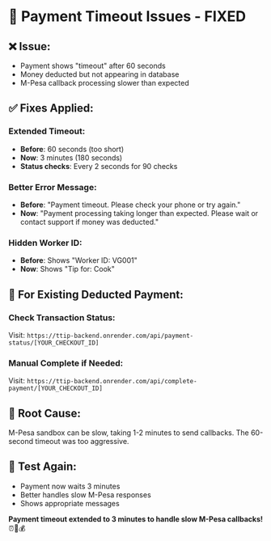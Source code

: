 # 🔧 Payment Timeout Issues - FIXED

## ❌ **Issue:**
- Payment shows "timeout" after 60 seconds
- Money deducted but not appearing in database
- M-Pesa callback processing slower than expected

## ✅ **Fixes Applied:**

### **Extended Timeout:**
- **Before**: 60 seconds (too short)
- **Now**: 3 minutes (180 seconds)
- **Status checks**: Every 2 seconds for 90 checks

### **Better Error Message:**
- **Before**: "Payment timeout. Please check your phone or try again."
- **Now**: "Payment processing taking longer than expected. Please wait or contact support if money was deducted."

### **Hidden Worker ID:**
- **Before**: Shows "Worker ID: VG001"
- **Now**: Shows "Tip for: Cook"

## 🔧 **For Existing Deducted Payment:**

### **Check Transaction Status:**
Visit: `https://ttip-backend.onrender.com/api/payment-status/[YOUR_CHECKOUT_ID]`

### **Manual Complete if Needed:**
Visit: `https://ttip-backend.onrender.com/api/complete-payment/[YOUR_CHECKOUT_ID]`

## 📱 **Root Cause:**
M-Pesa sandbox can be slow, taking 1-2 minutes to send callbacks. The 60-second timeout was too aggressive.

## 🧪 **Test Again:**
- Payment now waits 3 minutes
- Better handles slow M-Pesa responses
- Shows appropriate messages

**Payment timeout extended to 3 minutes to handle slow M-Pesa callbacks!** ⏰📱💰